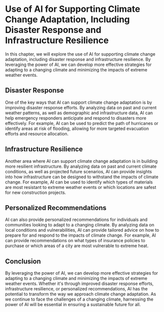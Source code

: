 # Use of AI for Supporting Climate Change Adaptation, Including Disaster Response and Infrastructure Resilience

In this chapter, we will explore the use of AI for supporting climate change adaptation, including disaster response and infrastructure resilience. By leveraging the power of AI, we can develop more effective strategies for adapting to a changing climate and minimizing the impacts of extreme weather events.

Disaster Response
-----------------

One of the key ways that AI can support climate change adaptation is by improving disaster response efforts. By analyzing data on past and current weather patterns, as well as demographic and infrastructure data, AI can help emergency responders anticipate and respond to disasters more effectively. For example, AI can be used to predict the path of hurricanes or identify areas at risk of flooding, allowing for more targeted evacuation efforts and resource allocation.

Infrastructure Resilience
-------------------------

Another area where AI can support climate change adaptation is in building more resilient infrastructure. By analyzing data on past and current climate conditions, as well as projected future scenarios, AI can provide insights into how infrastructure can be designed to withstand the impacts of climate change. For example, AI can be used to identify which types of materials are most resistant to extreme weather events or which locations are safest for new construction projects.

Personalized Recommendations
----------------------------

AI can also provide personalized recommendations for individuals and communities looking to adapt to a changing climate. By analyzing data on local conditions and vulnerabilities, AI can provide tailored advice on how to prepare for and respond to the impacts of climate change. For example, AI can provide recommendations on what types of insurance policies to purchase or which areas of a city are most vulnerable to extreme heat.

Conclusion
----------

By leveraging the power of AI, we can develop more effective strategies for adapting to a changing climate and minimizing the impacts of extreme weather events. Whether it's through improved disaster response efforts, infrastructure resilience, or personalized recommendations, AI has the potential to transform the way we approach climate change adaptation. As we continue to face the challenges of a changing climate, harnessing the power of AI will be essential in ensuring a sustainable future for all.
